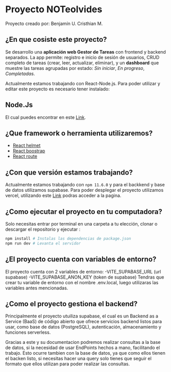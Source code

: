 # Proyecto NOTeolvides
Proyecto creado por:
Benjamín U.
Cristhian M.

## ¿En que cosiste este proyecto?

Se desarrollo una **aplicación web Gestor de Tareas** con frontend y backend separados. La app permite: registro e inicio de sesión de usuarios, CRUD completo de tareas (crear, leer, actualizar, eliminar), y un **dashboard** que muestre las tareas agrupadas por estado: _Sin iniciar_, _En progreso_, _Completadas_.

Actualmente estamos trabajando con React-Node.js.
Para poder utilizar y editar este proyecto es necesario tener instalado:
## Node.Js
El cual puedes encontrar en este [Link](https://nodejs.org/es).
## ¿Que framework o herramienta utilizaremos? 

- [React helmet](https://www.npmjs.com/package/react-helmet)
- [React boostrap](https://react-bootstrap.netlify.app/docs/getting-started/introduction)
- [React route](https://reactrouter.com/)

## ¿Con que versión estamos trabajando?
Actualmente estamos trabajando con `npm 11.6.0` y para el backkend  y base de datos utilizamos supabase.
Para poder desplegar el proyecto utilizamos vercel, utilizando este [Link](https://lab3-aplicaciones-internet.vercel.app/) podras acceder a la pagina.

## ¿Como ejecutar el proyecto en tu computadora?
Solo necesitas entrar por terminal en una carpeta a tu elección, clonar o descargar el repositorio y ejecutar :
```bash
npm install # Instalas las dependencias de package.json
npm run dev # Levanta el servidor
```
## ¿El proyecto cuenta con variables de entorno?

El proyecto cuenta con 2 variables de entorno:
-VITE_SUPABASE_URL (url supabase)
-VITE_SUPABASE_ANON_KEY (token de supabase)
Tendras que crear tu variable de entorno con el nombre .env.local, luego utilizaras las variables antes mencionadas.

## ¿Como el proyecto gestiona el backend?

Principalmente el proyecto utuiliza supabase, el cual es un Backend as a Service (BaaS) de código abierto que ofrece servicios backend listos para usar, como base de datos (PostgreSQL), autenticación, almacenamiento y funciones serverless.

Gracias a este y su documentacion podremos realizar consultas a la base de datos, si la necesidad de usar EndPoints hechos a mano, facilitando el trabajo.
Esto ocurre tambien con la base de datos, ya que como ellos tienen el backen listo, si necesitas hacer una query solo tienes que seguir el formato que ellos utilizan para poder realizar las consultas.


